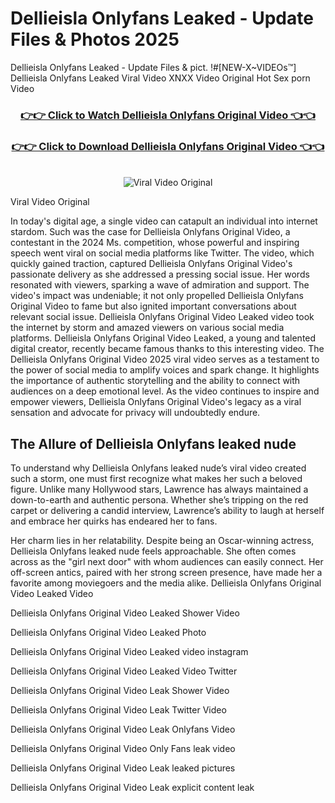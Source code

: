 # Dellieisla Onlyfans Leaked - Update Files & Photos 2025

Dellieisla Onlyfans Leaked - Update Files & pict. !#[NEW-X~VIDEOs™] Dellieisla Onlyfans Leaked Viral Video XNXX Video Original Hot Sex porn Video
<br>
<div align="center">
<h3><a href="https://links2leaks.com?utm_source=dellieisla&utm_medium=gitlong" rel="nofollow">👉👉 Click to Watch Dellieisla Onlyfans Original Video 👈👈</a></h3>
<h3><a href="https://links2leaks.com?utm_source=dellieisla&utm_medium=gitlong" rel="nofollow">👉👉 Click to Download Dellieisla Onlyfans Original Video 👈👈</a></h3>
<br>
<a href="https://links2leaks.com?utm_source=dellieisla&utm_medium=gitlong" rel="nofollow"><img src="https://i.ibb.co/Gkj2r4b/banner.png" alt="Viral Video Original" style="max-width: 100%; display: inline-block;" data-target="animated-image.originalImage"></a>
</div>

Viral Video Original

In today's digital age, a single video can catapult an individual into internet stardom. Such was the case for Dellieisla Onlyfans Original Video, a contestant in the 2024 Ms. competition, whose powerful and inspiring speech went viral on social media platforms like Twitter.
The video, which quickly gained traction, captured Dellieisla Onlyfans Original Video's passionate delivery as she addressed a pressing social issue. Her words resonated with viewers, sparking a wave of admiration and support. The video's impact was undeniable; it not only propelled Dellieisla Onlyfans Original Video to fame but also ignited important conversations about relevant social issue.
Dellieisla Onlyfans Original Video Leaked video took the internet by storm and amazed viewers on various social media platforms. Dellieisla Onlyfans Original Video Leaked, a young and talented digital creator, recently became famous thanks to this interesting video.
The Dellieisla Onlyfans Original Video 2025 viral video serves as a testament to the power of social media to amplify voices and spark change. It highlights the importance of authentic storytelling and the ability to connect with audiences on a deep emotional level. As the video continues to inspire and empower viewers, Dellieisla Onlyfans Original Video's legacy as a viral sensation and advocate for privacy will undoubtedly endure.

<h2>The Allure of Dellieisla Onlyfans leaked nude</h2>


To understand why Dellieisla Onlyfans leaked nude’s viral video created such a storm, one must first recognize what makes her such a beloved figure. Unlike many Hollywood stars, Lawrence has always maintained a down-to-earth and authentic persona. Whether she’s tripping on the red carpet or delivering a candid interview, Lawrence’s ability to laugh at herself and embrace her quirks has endeared her to fans.

Her charm lies in her relatability. Despite being an Oscar-winning actress, Dellieisla Onlyfans leaked nude feels approachable. She often comes across as the "girl next door" with whom audiences can easily connect. Her off-screen antics, paired with her strong screen presence, have made her a favorite among moviegoers and the media alike.
Dellieisla Onlyfans Original Video Leaked Video

Dellieisla Onlyfans Original Video Leaked Shower Video

Dellieisla Onlyfans Original Video Leaked Photo

Dellieisla Onlyfans Original Video Leaked video instagram

Dellieisla Onlyfans Original Video Leaked Video Twitter

Dellieisla Onlyfans Original Video Leak Shower Video

Dellieisla Onlyfans Original Video Leak Twitter Video

Dellieisla Onlyfans Original Video Leak Onlyfans Video

Dellieisla Onlyfans Original Video Only Fans leak video

Dellieisla Onlyfans Original Video Leak leaked pictures

Dellieisla Onlyfans Original Video Leak explicit content leak